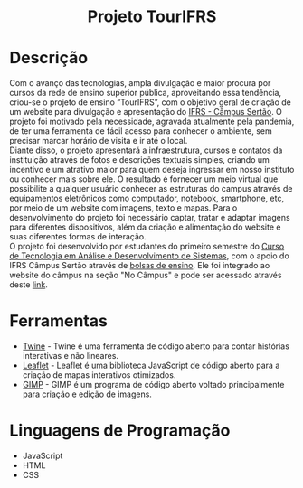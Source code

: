 <div align="center">
    <h1>Projeto TourIFRS</h1>
</div>

# Descrição
Com o avanço das tecnologias, ampla divulgação e maior procura por cursos da rede de ensino superior pública, aproveitando essa tendência, criou-se o projeto de ensino “TourIFRS”, com o objetivo geral de criação de um website para  divulgação e apresentação do [IFRS - Câmpus Sertão](https://ifrs.edu.br/sertao/). O projeto foi motivado pela necessidade, agravada atualmente pela pandemia, de ter uma ferramenta de fácil acesso para conhecer o ambiente, sem precisar marcar horário de visita e ir até o local.<br>
Diante disso, o projeto apresentará a infraestrutura, cursos e contatos da instituição através de fotos e descrições textuais simples, criando um incentivo e um atrativo maior para quem deseja ingressar em nosso instituto ou conhecer mais sobre ele. O resultado é fornecer um meio virtual que possibilite a qualquer usuário conhecer as estruturas do campus através de equipamentos eletrônicos como computador, notebook, smartphone, etc, por meio de um website com imagens, texto e mapas. Para o desenvolvimento do projeto foi necessário captar, tratar e adaptar imagens para diferentes dispositivos, além da criação e alimentação do website e suas diferentes formas de interação.<br>
O projeto foi desenvolvido por estudantes do primeiro semestre do [Curso de Tecnologia em Análise e Desenvolvimento de Sistemas](https://ifrs.edu.br/sertao/ensino/cursos-superiores/tecnologia-em-analise-e-desenvolvimento-de-sistemas/), com o apoio do IFRS Câmpus Sertão através de [bolsas de ensino](https://ifrs.edu.br/sertao/ensino/projetos-de-ensino-2/). Ele foi integrado ao website do câmpus na seção "No Câmpus" e pode ser acessado através deste [link](https://ifrs.edu.br/sertao/no-campus/tourifrs/).

# Ferramentas
- [Twine](https://twinery.org/) - Twine é uma ferramenta de código aberto para contar histórias interativas e não lineares.
- [Leaflet](https://leafletjs.com/) - Leaflet é uma biblioteca JavaScript de código aberto para a criação de mapas interativos otimizados.
- [GIMP](https://www.gimp.org/) - GIMP é um programa de código aberto voltado principalmente para criação e edição de imagens.

# Linguagens de Programação
- JavaScript
- HTML
- CSS
